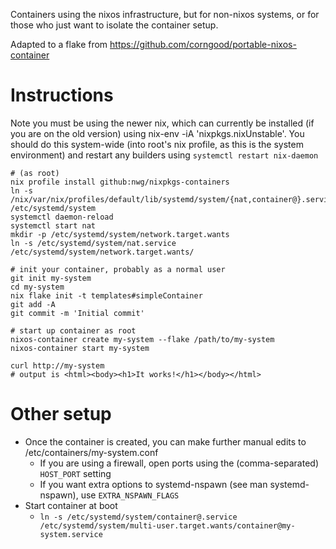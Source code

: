 Containers using the nixos infrastructure, but for non-nixos systems, or for
those who just want to isolate the container setup. 

Adapted to a flake from https://github.com/corngood/portable-nixos-container

# Instructions

Note you must be using the newer nix, which can currently be installed (if you
are on the old version) using nix-env -iA 'nixpkgs.nixUnstable'. You should
do this system-wide (into root's nix profile, as this is the system
environment) and restart any builders using `systemctl restart nix-daemon`

```
# (as root)
nix profile install github:nwg/nixpkgs-containers
ln -s /nix/var/nix/profiles/default/lib/systemd/system/{nat,container@}.service /etc/systemd/system
systemctl daemon-reload
systemctl start nat
mkdir -p /etc/systemd/system/network.target.wants
ln -s /etc/systemd/system/nat.service /etc/systemd/system/network.target.wants/

# init your container, probably as a normal user
git init my-system
cd my-system
nix flake init -t templates#simpleContainer
git add -A
git commit -m 'Initial commit'

# start up container as root
nixos-container create my-system --flake /path/to/my-system
nixos-container start my-system

curl http://my-system
# output is <html><body><h1>It works!</h1></body></html>
```

# Other setup

* Once the container is created, you can make further manual edits to /etc/containers/my-system.conf
  * If you are using a firewall, open ports using the (comma-separated) `HOST_PORT` setting
  * If you want extra options to systemd-nspawn (see man systemd-nspawn), use `EXTRA_NSPAWN_FLAGS`
* Start container at boot
  * `ln -s /etc/systemd/system/container@.service /etc/systemd/system/multi-user.target.wants/container@my-system.service`
